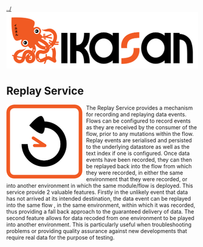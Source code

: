 [../](../../Readme.md)
![IKASAN](../developer/docs/quickstart-images/Ikasan-title-transparent.png)
# Replay Service
<img src="../developer/docs/quickstart-images/replay.gif" width="200px" align="left" style="margin-right: 10px"> 
The Replay Service provides a mechanism for recording and replaying data events. Flows can be configured to record events as they are received by the consumer of the flow, prior to any
mutations within the flow. Replay events are serialised and persisted to the underlying datastore as well as the text index if one is configured. Once data events have been recorded, they
can then be replayed back into the flow from which they were recorded, in either the same environment that they were recorded, or into another environment in which the same module/flow is 
deployed. This service provide 2 valuable features. Firstly in the unlikely event that data has not arrived at its intended destination, the data event can be replayed into the same flow
, in the same environment, within which it was recorded, thus providing a fall back approach to the guaranteed delivery of data. The second feature allows for data recoded from one environment
to be played into another environment. This is particularly useful when troubleshooting problems or providing quality assurance against new developments that require real data for the purpose 
of testing.</br>
